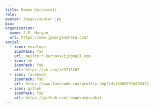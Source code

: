 ```yaml
---
title: Roman Kurnovskii
role: 
avatar: images/avatar.jpg
bio: 
organization:
  name: J.P. Morgan
  url: https://www.jpmorganchase.com/
social:
  - icon: envelope
    iconPack: fas
    url: mailto:r.kurnovskii@gmail.com
  - icon: vk
    iconPack: fab
    url: https://vk.com/id3713267
  - icon: facebook
    iconPack: fab
    url: https://www.facebook.com/profile.php?id=100007910670422
  - icon: github
    iconPack: fab
    url: https://github.com/romankurnovskii
---
```

<!-- 
## Self Introduction


Cras ex dui, tristique a libero eget, consectetur semper ligula. Nunc augue arcu, malesuada 

Aliquam pretium diam eget leo feugiat finibus. Donec malesuada commodo ipsum. Aenean a massa 

## Details  

Nunc pellentesque vitae:
- Morbi accumsan nibh efficitur diam molestie, non dignissim diam facilisis.


Donec mollis sollicitudin:
- Nunc dictum purus ornare purus consectetur, eu pellentesque massa ullamcorper.
 -->
